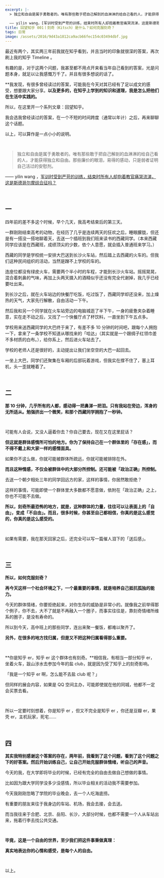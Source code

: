 ```yaml
---
excerpt: |-
  > 独立和自由是属于勇敢者的。唯有那些敢于把自己解剖的血淋淋的给自己看的人，才能获得独立和自由。那些廉价的眼泪，易得的感动，只是弱者证明自己活过的安慰剂。

  —— yilin wang，[军训时受到严苛的训练，结束时所有人却抱着教官痛哭流涕，这是斯德哥尔摩综合征吗？](https://www.zhihu.com/question/19981962/answer/26116298)
title: 回望知乎 001丨刻奇（Kitsch）是什么？如何克服刻奇？
tags: 日常
image: /assets/2016/9d43a1812ca9acb66fec154c03494dbf.jpg
---
```


最近有两个，其实两三年前我就在知乎看到，并且当时的印象就很深的答案，再次刷上我的知乎 Timeline 。

有趣的是，对于这两个问题，我甚至都不用点开来看当年自己看到的答案，光是问题本身，就足以让我感慨万千了。并且有很多想说的话了。

**我发现，有很多曾经读过的答案，可能我在今天对其已经有了足以成文的感受，想要跟大家分享。**以及更多的，在知乎上学到的知识和道理，我是怎么把他们在生活中实践的。**

所以，在这里开一个系列文章：回望知乎。

我会选我曾经读过的答案，在一个不短的时间跨度（通常以年计）之后，再来聊聊这个话题。

以上，可以算作是一点小小的说明。

<br>

> 独立和自由是属于勇敢者的。唯有那些敢于把自己解剖的血淋淋的给自己看的人，才能获得独立和自由。那些廉价的眼泪，易得的感动，只是弱者证明自己活过的安慰剂。  


—— yilin wang ，[军训时受到严苛的训练，结束时所有人却抱着教官痛哭流涕，这是斯德哥尔摩综合征吗？](https://www.zhihu.com/question/19981962/answer/26116298)

<br>

## 一

四年前的差不多这个时候，早个几天，我高考结束后的第三天。

一群刚刚结束高考的动物，在经历了几乎是连续两天的狂欢之后，睡眼朦胧，但还是有一搭没一搭地聊着天，去送一个插班到我们班来读书的西藏同学。（本来西藏同学应该是在西藏班，成绩顶尖的少数，依个人意愿，就会插入普通班来学习。）

西藏的同学是学校统一安排大巴送到长沙火车站，然后踏上去西藏的火车的。但我们这种民间组织的活动，当然是蹭不上学校的车的。

连座位都没有绿皮火车，需要两个半小时的车程，才能到长沙火车站。摇摇晃晃，混合着刺鼻的气味，再加上头两天摄入的酒精似乎还没有完全代谢掉，我几乎已经要吐出来。

到长沙之后，就在火车站边的快餐厅吃饭，吃过饭了，西藏同学却还没来，加上燥热的天气，大家先行解散，自由活动一下午。

然后我和另一个同学就在火车站旁边的电脑城逛了半下午，一身的疲惫夹杂着睡意，实在走不动之后，又找了一个快餐厅点了杯饮料，一直坐到下午五点多。

学校用来送西藏同学的大巴终于来了，有差不多 10 分钟的时间吧，跟每个人拥抱一下，拿来了一条学校不知道从哪找来的「哈达」（其实就是一个跟绸子红领巾差不多材质的白布。），给你系上，然后进火车站去了。

学校的老师人还是很好的，主动提出让我们坐空空的大巴一起回去。

一坐上大巴，同学们还聚集在车厢的后部玩着游戏，但我实在撑不住了，塞上耳机，头一歪就睡着了。

<br>

## 二   
  
**那 10 分钟，几乎所有的人都，感动得一把鼻涕一把泪。只有我站在旁边，浑身的无所适从。勉强挤出一个微笑，和那个西藏同学拥抱了一秒钟。**

<br>

可能有人会说，又没人逼着你去？你自己要去，现在又在这里屁话？  

**但这就是群体感情所可怕的地方。你为了保持自己在一个群体里的「存在感」，而不得不戴上和大家一样的感情面具。**  

如果你不这么做，你就可能被群体所疏远，你就可能被排除在外。

**而且这种情感，不仅会被群体中的大部分所控制。还可能被「政治正确」所控制。**  

去送一个朝夕相处三年的同学回远方的家，这样的事情，你居然敢拒绝？  

这样的事情，可能即使一个群体里大多数都不愿意做，依附在「政治正确」之上，你也不可能不去做。

**所以，刻奇所最恐怖的地方，就是，这种群体的力量，往往可以让表面上的「自由」，变成「不自由」。而且，很多时候，你甚至自己都相信，你真的是这么感觉的，你真的是这么感受的。**

<br>

如果有需要，我在那天回家之后，还完全可以写一篇催人泪下的「送后感」。

<br>

## 三

**所以，如何克服刻奇？**

**再今天这样一个社会环境之下，一个最重要的事情，就是培养自己抵抗孤独的能力。**

今天的群体情绪，你要拒绝起来，对你生存的威胁是非常小的。就像我之前举得那个例子，你不去，大不了就是不再融入一个圈子，而事实往往是，靠刻奇情绪所维系的圈子，是没有寿命的。

所以到今天，高中班上的那些同学，连出来聚一餐饭，都难以聚齐了。

**另外，在很多的地方找归属，但是又不把这种归属看得那么重要。**

<br>

**你是知乎 er，知乎 er 这个群体也有刻奇。**相信我，有相当一部分知乎 er，坐着火车，跋山涉水去参加今年的盐 club，就是因为受了知乎上的刻奇影响。

「我是一个知乎 er 啊，怎么能不去盐 club 呢？」

但同样的展会内容，如果是 QQ 空间主办，可能即使就在他的同城，他都不一定会买票去看。

<br>

所以一定要时刻想着，你是知乎 er ，但又不完全是知乎 er ，你还是豆瓣 er，果壳 er，主机玩家，死宅……

<br>

## 四

**其实我特别感谢这个答案的存在，两年前，我看到了这个问题，看到了这个问题之下的好答案。然后开始训练自己，让自己开始克服群体情绪，听自己的声音。**

今天的我，在大学即将毕业的时候，已经有完全的自由去做自己想做的事情。

比如因为跟大学同学没多少没感情，所以毕业相关的活动我不需要参加。

今天我刚刚忽略了学院的毕业晚会，去一个人吃海底捞。

有重要的朋友来往于我身边的车站、机场，我会去接，会去送。

而当我往来于合肥、北京、岳阳、长沙，大部分时候，也都不需要一个人从车站出来，拖着行李去找公共交通。

<br>

**毕竟，这是一个自由的世界，至少我们把这件事秉做真理：**  

**真实地表达你的心情和感受，是每个人的自由。**

<br>

以上。
